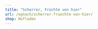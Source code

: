 ```yaml
---
title: "Scherrer, Früchte von hier"
url: /egnach/scherrer-fruechte-von-hier/
shop: Hofladen
---
```

